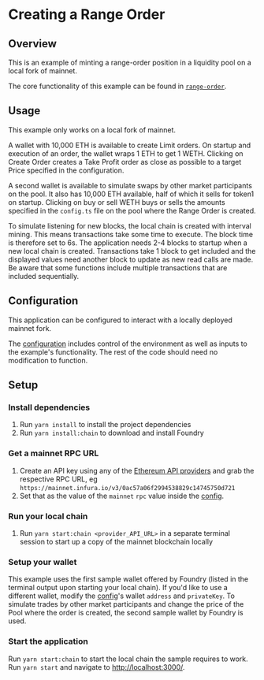 # Creating a Range Order

## Overview

This is an example of minting a range-order position in a liquidity pool on a local fork of mainnet.

The core functionality of this example can be found in [`range-order`](./src/libs/range-order.ts).

## Usage

This example only works on a local fork of mainnet.

A wallet with 10,000 ETH is available to create Limit orders. On startup and execution of an order, the wallet wraps 1 ETH to get 1 WETH.
Clicking on Create Order creates a Take Profit order as close as possible to a target Price specified in the configuration.

A second wallet is available to simulate swaps by other market participants on the pool.
It also has 10,000 ETH available, half of which it sells for token1 on startup.
Clicking on buy or sell WETH buys or sells the amounts specified in the `config.ts` file on the pool where the Range Order is created.

To simulate listening for new blocks, the local chain is created with interval mining. This means transactions take some time to execute. The block time is therefore set to 6s.
The application needs 2-4 blocks to startup when a new local chain is created.
Transactions take 1 block to get included and the displayed values need another block to update as new read calls are made. Be aware that some functions include multiple transactions that are included sequentially.

## Configuration

This application can be configured to interact with a locally deployed mainnet fork.

The [configuration](./src/config.ts) includes control of the environment as well as inputs to the example's functionality. The rest of the code should need no modification to function.

## Setup

### Install dependencies

1. Run `yarn install` to install the project dependencies
2. Run `yarn install:chain` to download and install Foundry

### Get a mainnet RPC URL

1. Create an API key using any of the [Ethereum API providers](https://docs.ethers.io/v5/api/providers/) and grab the respective RPC URL, eg `https://mainnet.infura.io/v3/0ac57a06f2994538829c14745750d721`
2. Set that as the value of the `mainnet` `rpc` value inside the [config](./src/config.ts).

### Run your local chain

1. Run `yarn start:chain <provider_API_URL>` in a separate terminal session to start up a copy of the mainnet blockchain locally

### Setup your wallet

This example uses the first sample wallet offered by Foundry (listed in the terminal output upon starting your local chain). If you'd like to use a different wallet, modify the [config](./src/config.ts)'s wallet `address` and `privateKey`.
To simulate trades by other market participants and change the price of the Pool where the order is created, the second sample wallet by Foundry is used.

### Start the application

Run `yarn start:chain` to start the local chain the sample requires to work.
Run `yarn start` and navigate to [http://localhost:3000/](http://localhost:3000/).
